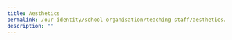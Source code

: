 ```yaml
---
title: Aesthetics
permalink: /our-identity/school-organisation/teaching-staff/aesthetics/
description: ""
---
```

